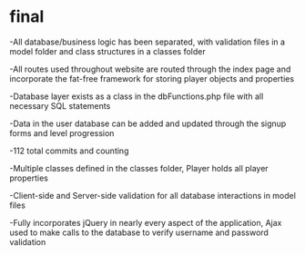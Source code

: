 # final

-All database/business logic has been separated, with validation files in a model folder
  and class structures in a classes folder
  
-All routes used throughout website are routed through the index page and incorporate the 
  fat-free framework for storing player objects and properties
  
-Database layer exists as a class in the dbFunctions.php file with all necessary SQL statements

-Data in the user database can be added and updated through the signup forms and level progression

-112 total commits and counting

-Multiple classes defined in the classes folder, Player holds all player properties

-Client-side and Server-side validation for all database interactions in model files

-Fully incorporates jQuery in nearly every aspect of the application, Ajax used to make
  calls to the database to verify username and password validation

